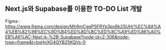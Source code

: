 ## Next.js와 Supabase를 이용한 TO-DO List 개발

Figma : https://www.figma.com/design/Mh9mCgqPSFRYp3px8b2SUH/%EC%8A%A4%EB%82%98%EC%9D%B4%ED%8D%BC%ED%8C%A9%ED%86%A0%EB%A6%AC-Next.js-%2B-Supabase?node-id=2-306&node-type=frame&t=bsHnXG4QYB25KQVs-0